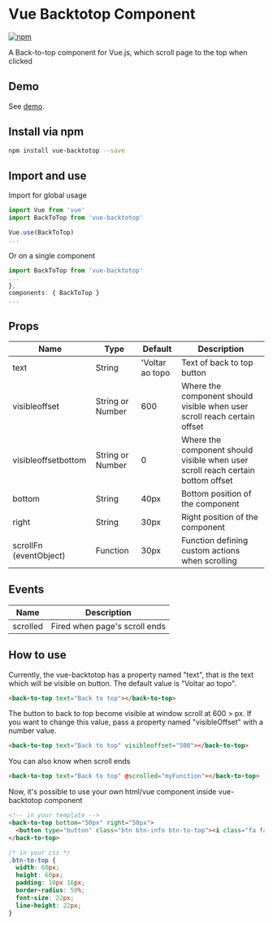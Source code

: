 # Vue Backtotop Component

[![npm](https://img.shields.io/npm/v/vue-backtotop.svg)](https://www.npmjs.com/package/vue-backtotop)

A Back-to-top component for Vue.js, which scroll page to the top when clicked

## Demo

See [demo](http://caiofsouza.github.io/vue-backtotop/example).

## Install via npm

```bash
npm install vue-backtotop --save
```

## Import and use

Import for global usage
```javascript
import Vue from 'vue'
import BackToTop from 'vue-backtotop'

Vue.use(BackToTop)
...
```

Or on a single component
```javascript
import BackToTop from 'vue-backtotop'
...
},
components: { BackToTop }
...
```

## Props

| Name                    | Type             | Default         | Description                                                              |
|-------------------------|------------------|-----------------|--------------------------------------------------------------------------|
| text                    | String           | 'Voltar ao topo | Text of back to top button                                               |
| visibleoffset           | String or Number | 600             | Where the component should visible when user scroll reach certain offset |
| visibleoffsetbottom           | String or Number | 0             | Where the component should visible when user scroll reach certain bottom offset |
| bottom                  | String           | 40px            | Bottom position of the component                                         |
| right                   | String           | 30px            | Right position of the component                                          |
| scrollFn (eventObject)  | Function         | 30px            | Function defining custom actions when scrolling                          |

## Events

| Name                   | Description                                                              |
|------------------------|--------------------------------------------------------------------------|
| scrolled               | Fired when page's scroll ends                                            |

## How to use


Currently, the vue-backtotop has a property named "text", that is the text which will be visible on button. The default value is "Voltar ao topo".

```html
<back-to-top text="Back to top"></back-to-top>
```

The button to back to top become visible at window scroll at 600 > px. If you want to change this value, pass a property named "visibleOffset" with a number value. 

```html
<back-to-top text="Back to top" visibleoffset="500"></back-to-top>
```

You can also know when scroll ends

```html
<back-to-top text="Back to top" @scrolled="myFunction"></back-to-top>
```

Now, it's possible to use your own html/vue component inside vue-backtotop component

```html
<!-- in your template -->
<back-to-top bottom="50px" right="50px">
  <button type="button" class="btn btn-info btn-to-top"><i class="fa fa-chevron-up"></i></button>
</back-to-top>
```

```css
/* in your css */
.btn-to-top {
  width: 60px;
  height: 60px;
  padding: 10px 16px;
  border-radius: 50%;
  font-size: 22px;
  line-height: 22px;
}
```


